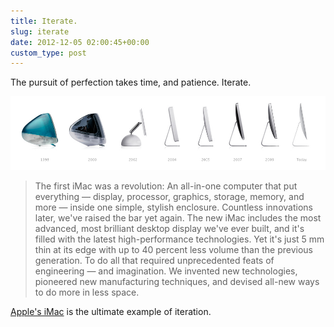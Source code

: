 ```yaml
---
title: Iterate.
slug: iterate
date: 2012-12-05 02:00:45+00:00
custom_type: post
---
```


The pursuit of perfection takes time, and patience. Iterate.

![Apple iMac Evolution](uploads/2012/12/apple-imac-evolution.png)

> The first iMac was a revolution: An all-in-one computer that put everything — display, processor, graphics, storage, memory, and more — inside one simple, stylish enclosure. Countless innovations later, we've raised the bar yet again. The new iMac includes the most advanced, most brilliant desktop display we've ever built, and it's filled with the latest high-performance technologies. Yet it's just 5 mm thin at its edge with up to 40 percent less volume than the previous generation. To do all that required unprecedented feats of engineering — and imagination. We invented new technologies, pioneered new manufacturing techniques, and devised all-new ways to do more in less space.

[Apple's iMac](https://www.apple.com/imac/) is the ultimate example of iteration.